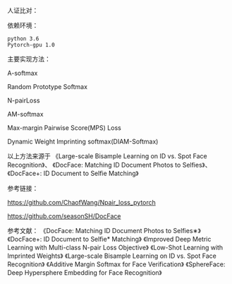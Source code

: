 人证比对：

依赖环境：
   
    python 3.6
    Pytorch-gpu 1.0
       

主要实现方法：

   A-softmax
    
   Random Prototype Softmax
    
   N-pairLoss
    
   AM-softmax
    
   Max-margin Pairwise Score(MPS) Loss
    
   Dynamic Weight Imprinting softmax(DIAM-Softmax)
    
   以上方法来源于
   《Large-scale Bisample Learning on ID vs. Spot Face Recognition》、
   《DocFace: Matching ID Document Photos to Selfies》、
   《DocFace+: ID Document to Selfie Matching》
   
 
  参考链接：
  
  https://github.com/ChaofWang/Npair_loss_pytorch
  
  https://github.com/seasonSH/DocFace
  
  参考文献：
  《DocFace: Matching ID Document Photos to Selfies∗》
  《DocFace+: ID Document to Selfie* Matching》
  《Improved Deep Metric Learning with Multi-class N-pair Loss Objective》
  《Low-Shot Learning with Imprinted Weights》
  《Large-scale Bisample Learning on ID vs. Spot Face Recognition》 
  《Additive Margin Softmax for Face Verification》
  《SphereFace: Deep Hypersphere Embedding for Face Recognition》
  


